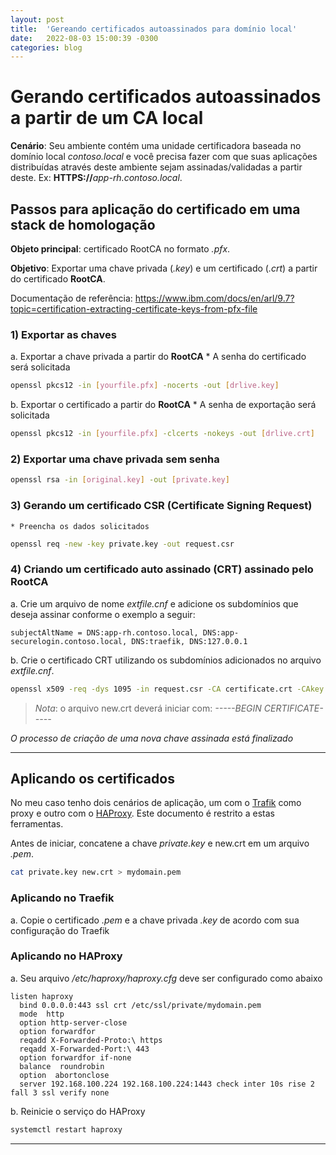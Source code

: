 ```yaml
---
layout: post
title:  'Gereando certificados autoassinados para domínio local'
date:   2022-08-03 15:00:39 -0300
categories: blog
---
```


# Gerando certificados autoassinados a partir de um CA local

**Cenário**: Seu ambiente contém uma unidade certificadora baseada no domínio local *contoso.local* e você precisa fazer com que suas aplicações distribuídas através deste ambiente sejam assinadas/validadas a partir deste. Ex: **HTTPS://**_app-rh.contoso.local_.

## Passos para aplicação do certificado em uma stack de homologação

**Objeto principal**: certificado RootCA no formato _.pfx_.

**Objetivo**: Exportar uma chave privada (_.key_) e um certificado (_.crt_) a partir do certificado **RootCA**.

Documentação de referência: https://www.ibm.com/docs/en/arl/9.7?topic=certification-extracting-certificate-keys-from-pfx-file

### 1) Exportar as chaves

a. Exportar a chave privada a partir do **RootCA**
    * A senha do certificado será solicitada

```bash
openssl pkcs12 -in [yourfile.pfx] -nocerts -out [drlive.key]
```

b. Exportar o certificado a partir do **RootCA**
    * A senha de exportação será solicitada

```bash
openssl pkcs12 -in [yourfile.pfx] -clcerts -nokeys -out [drlive.crt]
```

### 2) Exportar uma chave privada sem senha

```bash
openssl rsa -in [original.key] -out [private.key]
```

### 3) Gerando um certificado CSR (Certificate Signing Request)
    * Preencha os dados solicitados

```bash
openssl req -new -key private.key -out request.csr
```

### 4) Criando um certificado auto assinado (CRT) assinado pelo **RootCA**

a. Crie um arquivo de nome _extfile.cnf_ e adicione os subdomínios que deseja assinar conforme o exemplo a seguir:

```
subjectAltName = DNS:app-rh.contoso.local, DNS:app-securelogin.contoso.local, DNS:traefik, DNS:127.0.0.1
```

b. Crie o certificado CRT utilizando os subdomínios adicionados no arquivo _extfile.cnf_.


```bash
openssl x509 -req -dys 1095 -in request.csr -CA certificate.crt -CAkey private.key -CAcreateserial -out new.crt -extfile extfile_dev.cnf
```

> *Nota*: o arquivo new.crt deverá iniciar com: *-----BEGIN CERTIFICATE-----*

*O processo de criação de uma nova chave assinada está finalizado*

---

## Aplicando os certificados

No meu caso tenho dois cenários de aplicação, um com o [Trafik](https://github.com/traefik/traefik) como proxy e outro com o [HAProxy](https://www.haproxy.org/). Este documento é restrito a estas ferramentas.

Antes de iniciar, concatene a chave _private.key_ e new.crt em um arquivo _.pem_.

```bash
cat private.key new.crt > mydomain.pem
```

### Aplicando no Traefik

a. Copie o certificado _.pem_ e a chave privada _.key_ de acordo com sua configuração do Traefik

### Aplicando no HAProxy

a. Seu arquivo _/etc/haproxy/haproxy.cfg_ deve ser configurado como abaixo

```
listen haproxy
  bind 0.0.0.0:443 ssl crt /etc/ssl/private/mydomain.pem
  mode  http
  option http-server-close
  option forwardfor
  reqadd X-Forwarded-Proto:\ https
  reqadd X-Forwarded-Port:\ 443
  option forwardfor if-none
  balance  roundrobin
  option  abortonclose
  server 192.168.100.224 192.168.100.224:1443 check inter 10s rise 2 fall 3 ssl verify none
```

b. Reinicie o serviço do HAProxy

```bash
systemctl restart haproxy
```

---

